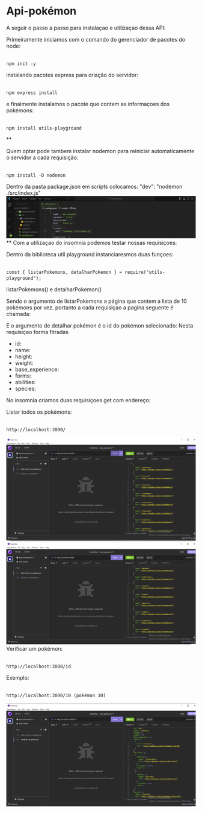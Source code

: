 # Api-pokémon

A seguir o passo a passo para instalaçao e utilizaçao dessa API:

Primeiramente iniciamos com o comando do gerenciador de pacotes do node:

```

npm init -y

```

instalando pacotes express para criação do servidor:

```

npm express install

```

e finalmente instalamos o pacote que contem as informaçoes dos pokémons:

```

npm install utils-playground

```

\*\*

Quem optar pode tambem instalar nodemon para reiniciar automaticamente o servidor a cada requisição:

```

npm install -D nodemon

```

Dentro da pasta package.json em scripts colocamos: "dev": "nodemon ./src/index.js"
![](./imagens/nodemon.png)
\*\*
Com a utilizaçao do insomnia podemos testar nossas requisiçoes:

Dentro da biblioteca util playground instanciaresmos duas funçoes:

```

const { listarPokemons, detalharPokemon } = require("utils-playground");

```

listarPokemons() e detalharPokemon()

Sendo o argumento de listarPokemons a página que contem a lista de 10 pokémons por vez. portanto a cada requisiçao a pagina seguente é chamada:

E o argumento de detalhar pokémon é o id do pokémon selecionado: Nesta requisiçao forma fitradas

- id:
- name:
- height:
- weight:
- base_experience:
- forms:
- abilities:
- species:

No insomnia criamos duas requisiçoes get com endereço:

Listar todos os pokémons:

```

http://localhost:3000/

```

![](./imagens/listar-pokemon.png)
![](./imagens/listar-pokemon2.png)
Verificar um pokémon:

```

http://localhost:3000/id

```

Exemplo:

```

http://localhost:3000/10 (pokémon 10)

```

![](./imagens/verificar-pokemon.png)
